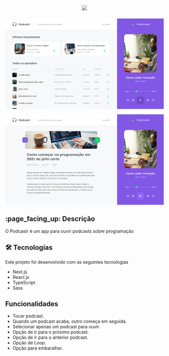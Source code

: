 <h1 align="center"> <img src="https://user-images.githubusercontent.com/50469852/120116795-2cf1d700-c160-11eb-8b29-ca2df6031e3d.png" width="450px" /> 

</h1>

![Home](public/Home.png)

![Podcast](public/Interna.png)


<h2>  
:page_facing_up: Descrição 
</h2>
  
<p> O Podcastr é um app para ouvir podcasts sobre programação </p>


<h2>🛠 Tecnologias </h2>
<p>Este projeto foi desenvolvido com as seguintes tecnologias</p>
<ul>
<li>Next.js</li>
<li>React.js</li>
<li>TypeScript</li>
<li>Sass</li>
</ul>
  

<h2> Funcionalidades </h2>
<ul>
<li>Tocar podcast.</li>
<li>Quando um podcast acaba, outro começa em seguida.</li>
<li>Selecionar apenas um podcast para ouvir.</li>
<li>Opção de ir para o próximo podcast.</li>
<li>Opção de ir para o anterior podcast.</li>
<li>Opção de Loop.</li>
<li>Opção para embaralhar.</li>
</ul> 
